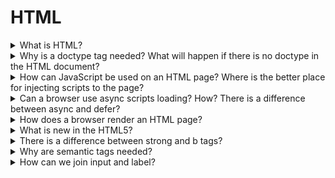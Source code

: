 # HTML

<details>
  <summary>What is HTML?</summary>

  HTML is the hypertext markup language. It is one of the XML types that allows describing document structure in a browser-friendly view.

</details>

<details>
  <summary>Why is a doctype tag needed? What will happen if there is no doctype in the HTML document?</summary>

  Doctype allows understanding what type of the HTML standards browser should use for a document. Without this tag, a browser will work in compatibility mode. As a result, experimental features can be used that can break a document view.

</details>

<details>
  <summary>How can JavaScript be used on an HTML page? Where is the better place for injecting scripts to the page?</summary>

  For working with JavaScript, HTML document has a script tag. There are two opportunities for injection scripts:

  * Firstly, JavaScript code can be between open/close scripts tags.

  `<script>...your code</script>`

  * Secondly, the script tag can inject an external script. For it, need to add an src attribute with link to the external script.

  `<script src=’...’ />`

  **Note:** cannot mix these two ways. One script tag cannot have external and internal scripts at the same time. In this case, the browser runs the only external script.

  Also, the best place for script injection is the last part of the HTML document before close body tag because when a browser starts work with a script tag, it stops other processes before the script is loaded and run. Besides, there are async and defer attributes for async loading.

</details>

<details>
  <summary>Can a browser use async scripts loading? How? There is a difference between async and defer?</summary>

  The async loading of external scripts is allowed by async and defer attributes of a script tag. This functionality could be useful when to need to add additional functionality that not depend on others. For example, advertising banners. So, there are two ways to set async loading.

  * Firstly, to add an async attribute to a script tag. In this case, the script will be loaded async and run right after loading.

  * Secondly, to add a defer attribute to the tag. In this case, a browser run scripts after finish load all sources. Moreover, there will save the order of the loaded scripts.

  For example, try to imagen that we have five scripts like these:

  `<script class=’script1’ ...  />`<br>
  `<script class=’script2’ deffer ...  />`<br>
  `<script class=’script3’ deffer ...  />`<br>
  `<script class=’script4’ async ...  />`<br>
  `<script class=’script5’ ...  />`

  So, there is next order of the scripts runing: script1 -> script5 -> script4 -> script2 -> script3

</details>

<details>
  <summary>How does a browser render an HTML page?</summary>

  Loading of a web page starts from a request for an HTML document. After that, a browser parse parts of the gotten documents and generate the document object model. When the browser finds a link to external sources as styles, images or scripts, it requests a new resource. Part of the requests could be blocking (It meant that browser stop other actions before those requests are loading). Next browser builds a CSS object model. After that, the browser generates a render tree where consulate styles for each element on the page. Next is a layout stage that defines elements positions on the web page. And finally, browser paint web page.

  In details:

  1. The Document Object Model is defined from tokens those were gotten from responses in HTML view and turn into nodes. They start from the start tag and end to end tag. Nodes content all necessary information about the HTML element and have a connection with render three through tokens. Note: Time of document processing depends on the count of nodes.
  2. Download styles and build the CSS Object Model (CSSOM). It contents nodes with CSS styles of elements.
  3. After that, the browser forms render tree from the DOM and the CSSOM. The render tree duplicates DOM without invisible elements as the head. Render tree's nodes contain the DOM element or text element and style.
  4. Next one is the layout. For each render tree element calculate a position on document view.
  5. Browser paint elements in the window.

  *Repaint* - happen when styles are changed, but proportions and position are not changed browser just repaint it.

  *Reflow* - happen when proportions and positions are changed. It could happen from the reasons:

  * DOM manipulation (add, remove, change of nodes);
  * Content changing;
  * Calculation and changing of CSS properties;
  * Adding, removing CSS layouts;
  * Manipulation of class attributes;
  * Resizing of browser proportions;
  * Activation of pseudo-classes (for example, :hover).

</details>

<details>
  <summary>What is new in the HTML5?</summary>

  * Canvas, tag for management of 2D graphic arts. Can be used for creating dynamic images and charts;
  * Video and audio, tags add functionality for working with audio and video content without additional technologies;
  * Context menu, opportunity adding context menus in your site;
  * Semantic tags as a header, a footer, a main and etc., tags add better structure and have semantic meaning;
  * New types for input tag as DateTime, Date, Week, URL, Email, etc., expand functionality for control elements;
  * Syntaxis for settings of charset;
  * Href attribute for links is necessary now;
  * Async attribute for scripts.

</details>

<details>
  <summary>There is a difference between strong and b tags?</summary>

  These tags have the same styles, but strong has a semantic meaning too. For example, readers can make attention to that text.

</details>

<details>
  <summary>Why are semantic tags needed?</summary>

  There are a few reasons:

  * Firstly, semantic tags allow implementing HTML pages with better structure;
  * Secondly, these tags have meaning, that allows boots to made more effective working process.

</details>

<details>
  <summary>How can we join input and label?</summary>

  There are two ways of joining input and label tags.
  Firstly, an input tag can be pushed into a label tag.

  `<label><input type=”text”><label>`

  Secondly, a ‘for’ attribute of a label tag can content id of an input tag.

  `<label for=”inputid”>Title</label>`<br>
  `<input id=”inputid” type=”text” />`

</details>
